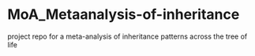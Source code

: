 # MoA_Metaanalysis-of-inheritance
project repo for a meta-analysis of inheritance patterns across the tree of life
